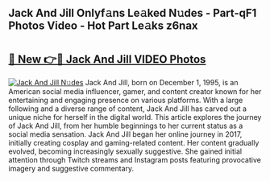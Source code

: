 ## Jack And Jill Onlyf𝚊ns Le𝚊ked N𝚞des - Part-qF1 Photos Video - Hot Part Le𝚊ks z6nax

# <h2><a href="http://ab78689.deff.icu/?id=Jack+And+Jill">🔗 New 👉🔴 Jack And Jill VIDEO Photos</a></h2>

[![Jack And Jill N𝚞des](https://i.imgur.com/rIISA9y.gif)](http://ab78689.deff.icu/?id=Jack+And+Jill)
Jack And Jill, born on December 1, 1995, is an American social media influencer, gamer, and content creator known for her entertaining and engaging presence on various platforms. With a large following and a diverse range of content, Jack And Jill has carved out a unique niche for herself in the digital world. This article explores the journey of Jack And Jill, from her humble beginnings to her current status as a social media sensation. Jack And Jill began her online journey in 2017, initially creating cosplay and gaming-related content. Her content gradually evolved, becoming increasingly sexually suggestive. She gained initial attention through Twitch streams and Instagram posts featuring provocative imagery and suggestive commentary.
